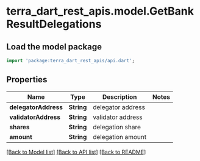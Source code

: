 # terra_dart_rest_apis.model.GetBankResultDelegations

## Load the model package
```dart
import 'package:terra_dart_rest_apis/api.dart';
```

## Properties
Name | Type | Description | Notes
------------ | ------------- | ------------- | -------------
**delegatorAddress** | **String** | delegator address | 
**validatorAddress** | **String** | validator address | 
**shares** | **String** | delegation share | 
**amount** | **String** | delegation amount | 

[[Back to Model list]](../README.md#documentation-for-models) [[Back to API list]](../README.md#documentation-for-api-endpoints) [[Back to README]](../README.md)


